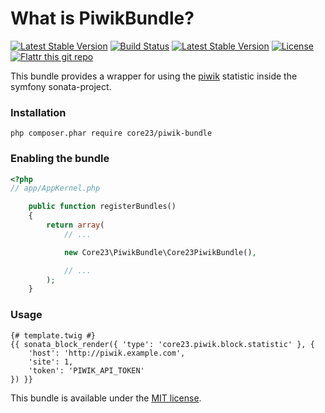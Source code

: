 What is PiwikBundle?
=============================
[![Latest Stable Version](http://img.shields.io/packagist/v/core23/piwik-bundle.svg)](https://packagist.org/packages/core23/piwik-bundle)
[![Build Status](http://img.shields.io/travis/core23/PiwikBundle.svg)](http://travis-ci.org/core23/PiwikBundle)
[![Latest Stable Version](https://poser.pugx.org/core23/piwik-bundle/v/stable.png)](https://packagist.org/packages/core23/piwik-bundle)
[![License](http://img.shields.io/packagist/l/core23/piwik-bundle.svg)](https://packagist.org/packages/core23/piwik-bundle)
[![Flattr this git repo](http://api.flattr.com/button/flattr-badge-large.png)](https://flattr.com/submit/auto?user_id=core23&url=https%3A%2F%2Fgithub.com%2Fcore23%2FPiwikBundle&title=PiwikBundle&tags=github&category=software)

This bundle provides a wrapper for using the [piwik] statistic inside the symfony sonata-project.

### Installation

```
php composer.phar require core23/piwik-bundle
```

### Enabling the bundle

```php
<?php
// app/AppKernel.php

	public function registerBundles()
	{
		return array(
			// ...

			new Core23\PiwikBundle\Core23PiwikBundle(),

			// ...
		);
	}
```

### Usage

```twig
{# template.twig #}
{{ sonata_block_render({ 'type': 'core23.piwik.block.statistic' }, {
    'host': 'http://piwik.example.com',
    'site': 1,
	'token': 'PIWIK_API_TOKEN'
}) }}
```

This bundle is available under the [MIT license](LICENSE.md).

[piwik]: https://piwik.org
